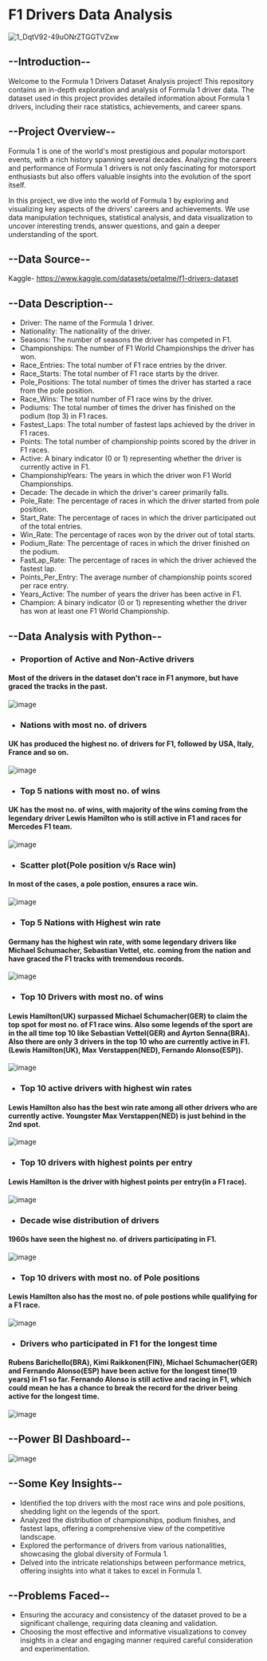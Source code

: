 # F1 Drivers Data Analysis

![1_DqtV92-49uONrZTGGTVZxw](https://github.com/sarthak0613/F1-Drivers-Data-Analysis/assets/135547703/2902c0aa-68f6-48e1-abb8-775fba310092)


## --Introduction--

Welcome to the Formula 1 Drivers Dataset Analysis project! This repository contains an in-depth exploration and analysis of Formula 1 driver data. The dataset used in this project provides detailed information about Formula 1 drivers, including their race statistics, achievements, and career spans.

## --Project Overview--

Formula 1 is one of the world's most prestigious and popular motorsport events, with a rich history spanning several decades. Analyzing the careers and performance of Formula 1 drivers is not only fascinating for motorsport enthusiasts but also offers valuable insights into the evolution of the sport itself.

In this project, we dive into the world of Formula 1 by exploring and visualizing key aspects of the drivers' careers and achievements. We use data manipulation techniques, statistical analysis, and data visualization to uncover interesting trends, answer questions, and gain a deeper understanding of the sport.

## --Data Source--

Kaggle- https://www.kaggle.com/datasets/petalme/f1-drivers-dataset

## --Data Description--

- Driver: The name of the Formula 1 driver.
- Nationality: The nationality of the driver.
- Seasons: The number of seasons the driver has competed in F1.
- Championships: The number of F1 World Championships the driver has won.
- Race_Entries: The total number of F1 race entries by the driver.
- Race_Starts: The total number of F1 race starts by the driver.
- Pole_Positions: The total number of times the driver has started a race from the pole position.
- Race_Wins: The total number of F1 race wins by the driver.
- Podiums: The total number of times the driver has finished on the podium (top 3) in F1 races.
- Fastest_Laps: The total number of fastest laps achieved by the driver in F1 races.
- Points: The total number of championship points scored by the driver in F1 races.
- Active: A binary indicator (0 or 1) representing whether the driver is currently active in F1.
- ChampionshipYears: The years in which the driver won F1 World Championships.
- Decade: The decade in which the driver's career primarily falls.
- Pole_Rate: The percentage of races in which the driver started from pole position.
- Start_Rate: The percentage of races in which the driver participated out of the total entries.
- Win_Rate: The percentage of races won by the driver out of total starts.
- Podium_Rate: The percentage of races in which the driver finished on the podium.
- FastLap_Rate: The percentage of races in which the driver achieved the fastest lap.
- Points_Per_Entry: The average number of championship points scored per race entry.
- Years_Active: The number of years the driver has been active in F1.
- Champion: A binary indicator (0 or 1) representing whether the driver has won at least one F1 World Championship.

## --Data Analysis with Python--

- ### Proportion of Active and Non-Active drivers
#### Most of the drivers in the dataset don't race in F1 anymore, but have graced the tracks in the past.
![image](https://github.com/sarthak0613/F1-Drivers-Data-Analysis/assets/135547703/3eb37ba3-66dc-428f-82f5-edf89616f189)


- ### Nations with most no. of drivers
#### UK has produced the highest no. of drivers for F1, followed by USA, Italy, France and so on.
![image](https://github.com/sarthak0613/F1-Drivers-Data-Analysis/assets/135547703/8e6ffaa0-4336-4f25-9b94-27e3d6052acd)


- ### Top 5 nations with most no. of wins
#### UK has the most no. of wins, with majority of the wins coming from the legendary driver Lewis Hamilton who is still active in F1 and races for Mercedes F1 team.
![image](https://github.com/sarthak0613/F1-Drivers-Data-Analysis/assets/135547703/aefd1ce9-cc65-414e-a870-10c3d53ff497)


- ### Scatter plot(Pole position v/s Race win)
#### In most of the cases, a pole postion, ensures a race win.
![image](https://github.com/sarthak0613/F1-Drivers-Data-Analysis/assets/135547703/94e74bf2-422a-4d41-a724-83b40cedab1f)


- ### Top 5 Nations with Highest win rate
#### Germany has the highest win rate, with some legendary drivers like Michael Schumacher, Sebastian Vettel, etc. coming from the nation and have graced the F1 tracks with tremendous records.
![image](https://github.com/sarthak0613/F1-Drivers-Data-Analysis/assets/135547703/1027bfdf-cdc1-4bbd-bbc3-52ab57e7cdb4)


- ### Top 10 Drivers with most no. of wins
#### Lewis Hamilton(UK) surpassed Michael Schumacher(GER) to claim the top spot for most no. of F1 race wins. Also some legends of the sport are in the all time top 10 like Sebastian Vettel(GER) and Ayrton Senna(BRA). Also there are only 3 drivers in the top 10 who are currently active in F1.(Lewis Hamilton(UK), Max Verstappen(NED), Fernando Alonso(ESP)).
![image](https://github.com/sarthak0613/F1-Drivers-Data-Analysis/assets/135547703/f91c8720-d53f-4b32-8814-6e53a1655f5f)


- ### Top 10 active drivers with highest win rates
#### Lewis Hamilton also has the best win rate among all other drivers who are currently active. Youngster Max Verstappen(NED) is just behind in the 2nd spot.
![image](https://github.com/sarthak0613/F1-Drivers-Data-Analysis/assets/135547703/c617fe35-1bfa-431f-94ed-302193a7b5bd)


- ### Top 10 drivers with highest points per entry
#### Lewis Hamilton is the driver with highest points per entry(in a F1 race).
![image](https://github.com/sarthak0613/F1-Drivers-Data-Analysis/assets/135547703/5dba964f-ee92-4028-85b3-bff061839c5c)


- ### Decade wise distribution of drivers
#### 1960s have seen the highest no. of drivers participating in F1.
![image](https://github.com/sarthak0613/F1-Drivers-Data-Analysis/assets/135547703/ba7278c2-ccc5-4638-ae63-3a8c2b85bbc3)


- ### Top 10 drivers with most no. of Pole positions
#### Lewis Hamilton also has the most no. of pole postions while qualifying for a F1 race.
![image](https://github.com/sarthak0613/F1-Drivers-Data-Analysis/assets/135547703/23d9a0de-a5b8-4b4b-bedb-7f7bc26fb91e)


- ### Drivers who participated in F1 for the longest time
#### Rubens Barichello(BRA), Kimi Raikkonen(FIN), Michael Schumacher(GER) and Fernando Alonso(ESP) have been active for the longest time(19 years) in F1 so far. Fernando Alonso is still active and racing in F1, which could mean he has a chance to break the record for the driver being active for the longest time.
![image](https://github.com/sarthak0613/F1-Drivers-Data-Analysis/assets/135547703/27c6c2aa-924c-4963-af4a-ed5ca76bbf03)


## --Power BI Dashboard--

![image](https://github.com/sarthak0613/F1-Drivers-Data-Analysis/assets/135547703/9e51dbf0-7517-4674-b266-b9455a9b5acd)

## --Some Key Insights--

- Identified the top drivers with the most race wins and pole positions, shedding light on the legends of the sport.
- Analyzed the distribution of championships, podium finishes, and fastest laps, offering a comprehensive view of the competitive landscape.
- Explored the performance of drivers from various nationalities, showcasing the global diversity of Formula 1.
- Delved into the intricate relationships between performance metrics, offering insights into what it takes to excel in Formula 1.

## --Problems Faced--

- Ensuring the accuracy and consistency of the dataset proved to be a significant challenge, requiring data cleaning and validation.
- Choosing the most effective and informative visualizations to convey insights in a clear and engaging manner required careful consideration and experimentation.
